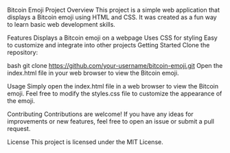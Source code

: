 Bitcoin Emoji Project
Overview
This project is a simple web application that displays a Bitcoin emoji using HTML and CSS. It was created as a fun way to learn basic web development skills.

Features
Displays a Bitcoin emoji on a webpage
Uses CSS for styling
Easy to customize and integrate into other projects
Getting Started
Clone the repository:

bash
git clone https://github.com/your-username/bitcoin-emoji.git
Open the index.html file in your web browser to view the Bitcoin emoji.

Usage
Simply open the index.html file in a web browser to view the Bitcoin emoji. Feel free to modify the styles.css file to customize the appearance of the emoji.

Contributing
Contributions are welcome! If you have any ideas for improvements or new features, feel free to open an issue or submit a pull request.

License
This project is licensed under the MIT License.

